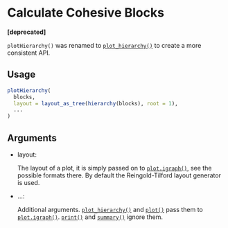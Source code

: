 # Calculate Cohesive Blocks

**\[deprecated\]**

`plotHierarchy()` was renamed to
[`plot_hierarchy()`](https://r.igraph.org/reference/cohesive_blocks.md)
to create a more consistent API.

## Usage

``` r
plotHierarchy(
  blocks,
  layout = layout_as_tree(hierarchy(blocks), root = 1),
  ...
)
```

## Arguments

- layout:

  The layout of a plot, it is simply passed on to
  [`plot.igraph()`](https://r.igraph.org/reference/plot.igraph.md), see
  the possible formats there. By default the Reingold-Tilford layout
  generator is used.

- ...:

  Additional arguments.
  [`plot_hierarchy()`](https://r.igraph.org/reference/cohesive_blocks.md)
  and [`plot()`](https://rdrr.io/r/graphics/plot.default.html) pass them
  to [`plot.igraph()`](https://r.igraph.org/reference/plot.igraph.md).
  [`print()`](https://rdrr.io/r/base/print.html) and
  [`summary()`](https://rdrr.io/r/base/summary.html) ignore them.

